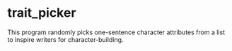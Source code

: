 # trait_picker
This program randomly picks one-sentence character attributes from a list to inspire writers for character-building.
